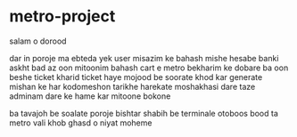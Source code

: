 # metro-project
salam o dorood

dar in poroje ma ebteda yek user misazim ke bahash mishe hesabe banki askht
bad az oon mitoonim bahash cart e metro bekharim  ke dobare ba oon beshe ticket kharid
ticket haye mojood be soorate khod kar generate mishan ke har kodomeshon tarikhe harekate moshakhasi dare
taze adminam dare ke hame kar mitoone bokone

ba tavajoh be soalate poroje bishtar shabih be terminale otoboos bood ta metro vali khob ghasd o niyat moheme